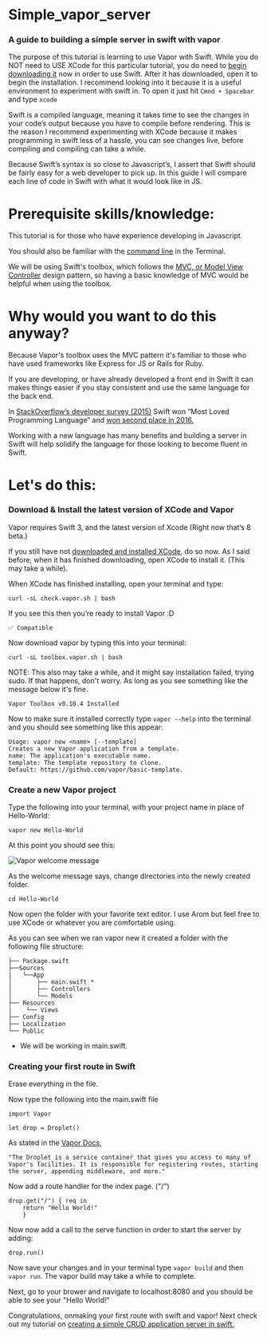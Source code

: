 # Simple_vapor_server
### A guide to building a simple server in swift with vapor

The purpose of this tutorial is learning to use Vapor with Swift. While you do NOT need to USE XCode for this particular tutorial, you do need to [begin downloading it](https://itunes.apple.com/us/app/xcode/id497799835?mt=12) now in order to use Swift. After it has downloaded, open it to begin the installation. I recommend looking into it because it is a useful environment to experiment with swift in. To open it just hit ` Cmnd + Spacebar ` and type `xcode`

Swift is a compiled language, meaning it takes time to see the changes in your code’s output because you have to compile before rendering. This is the reason I recommend experimenting with XCode because it makes programming in swift less of a hassle, you can see changes live, before compiling and compiling can take a while.

Because Swift’s syntax is so close to Javascript’s, I assert that Swift should be fairly easy for a web developer to pick up. In this guide I will compare each line of code in Swift with what it would look like in JS. 

# Prerequisite skills/knowledge:

This tutorial is for those who have experience developing in Javascript.

You should also be familiar with the [command line](http://blog.teamtreehouse.com/introduction-to-the-mac-os-x-command-line) in the Terminal.

We will be using Swift's toolbox, which follows the [MVC, or Model View Controller](https://blog.codinghorror.com/understanding-model-view-controller/) design pattern, so having a basic knowledge of MVC would be helpful when using the toolbox.


# Why would you want to do this anyway?

Because Vapor's toolbox uses the MVC pattern it's familiar to those who have used frameworks like Express for JS or Rails for Ruby.

If you are developing, or have already developed a front end in Swift it can makes things easier if you stay consistent and use the same language for the back end.

In [StackOverflow’s developer survey (2015)](https://stackoverflow.com/research/developer-survey-2015#tech-super) Swift won “Most Loved Programming Language” and [won second place in 2016.](https://stackoverflow.com/research/developer-survey-2016#technology-most-loved-dreaded-and-wanted)

Working with a new language has many benefits and building a server in Swift will help solidify the language for those looking to become fluent in Swift.

# Let's do this:

### Download & Install the latest version of XCode and Vapor

Vapor requires Swift 3, and the latest version of Xcode (Right now that’s 8 beta.)

If you still have not [downloaded and installed XCode](https://itunes.apple.com/us/app/xcode/id497799835?mt=12), do so now. As I said before, when it has finished downloading, open XCode to install it. (This may take a while).

When XCode has finished installing, open your terminal and type:

```
curl -sL check.vapor.sh | bash
```

If you see this then you’re ready to install Vapor :D 

```
✅ Compatible
```

Now download vapor by typing this into your terminal:

```
curl -sL toolbox.vapor.sh | bash
```

NOTE: This also may take a while, and it might say installation failed, trying sudo. If that happens, don't worry. As long as you see something like the message below it's fine.

```
Vapor Toolbox v0.10.4 Installed
```
 Now to make sure it installed correctly type `vapor --help` into the terminal and you should see something like this appear:

```
Usage: vapor new <name> [--template]
Creates a new Vapor application from a template.
name: The application's executable name.
template: The template repository to clone. 
Default: https://github.com/vapor/basic-template.
```

### Create a new Vapor project

Type the following into your terminal, with your project name in place of Hello-World:

```
vapor new Hello-World
```

At this point you should see this:

![Vapor welcome message](http://i65.tinypic.com/143f4n5.png)

As the welcome message says, change directories into the newly created folder.

```
cd Hello-World
```
Now open the folder with your favorite text editor. I use Arom but feel free to use XCode or whatever you are comfortable using.

As you can see when we ran vapor new it created a folder with the following file structure:

```
├── Package.swift
├──Sources
|   └──App
│       ├── main.swift *
│       ├── Controllers
│       └── Models
├── Resources
|    └── Views
├── Config
├── Localization
└── Public
```

* We will be working in main.swift.

### Creating your first route in Swift

Erase everything in the file.

Now type the following into the main.swift file

```
import Vapor

let drop = Droplet()
```
As stated in the [Vapor Docs](https://vapor.github.io/documentation/guide/droplet.html), 
```
"The Droplet is a service container that gives you access to many of Vapor's facilities. It is responsible for registering routes, starting the server, appending middleware, and more."
```

Now add a route handler for the index page. ("/")

```
drop.get("/") { req in
    return "Hello World!"
    }
```

Now  now add a call to the serve function in order to start the server by adding:

```
drop.run()
```

Now save your changes and in your terminal type `vapor build` and then `vapor run`. The vapor build may take a while to complete.


Next, go to your brower and navigate to localhost:8080 and you should be able to see your "Hello World!"

Congratulations, onmaking your first route with swift and vapor! Next check out my tutorial on [creating a simple CRUD application server in swift.](github.com/elliehoward/simple_vapor_crud_server)





